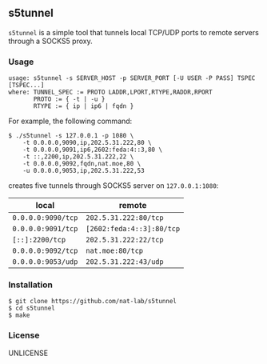 s5tunnel
---

`s5tunnel` is a simple tool that tunnels local TCP/UDP ports to remote servers through a SOCKS5 proxy.

### Usage

```
usage: s5tunnel -s SERVER_HOST -p SERVER_PORT [-U USER -P PASS] TSPEC [TSPEC...]
where: TUNNEL_SPEC := PROTO LADDR,LPORT,RTYPE,RADDR,RPORT
       PROTO := { -t | -u }
       RTYPE := { ip | ip6 | fqdn }
```

For example, the following command:

```
$ ./s5tunnel -s 127.0.0.1 -p 1080 \
    -t 0.0.0.0,9090,ip,202.5.31.222,80 \
    -t 0.0.0.0,9091,ip6,2602:feda:4::3,80 \
    -t ::,2200,ip,202.5.31.222,22 \
    -t 0.0.0.0,9092,fqdn,nat.moe,80 \
    -u 0.0.0.0,9053,ip,202.5.31.222,53
```

creates five tunnels through SOCKS5 server on `127.0.0.1:1080`:

local|remote
--|--
`0.0.0.0:9090/tcp`|`202.5.31.222:80/tcp`
`0.0.0.0:9091/tcp`|`[2602:feda:4::3]:80/tcp`
`[::]:2200/tcp`|`202.5.31.222:22/tcp`
`0.0.0.0:9092/tcp`|`nat.moe:80/tcp`
`0.0.0.0:9053/udp`|`202.5.31.222:43/udp`

### Installation

```
$ git clone https://github.com/nat-lab/s5tunnel
$ cd s5tunnel
$ make
```

### License

UNLICENSE